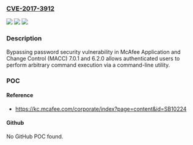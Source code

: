 ### [CVE-2017-3912](https://cve.mitre.org/cgi-bin/cvename.cgi?name=CVE-2017-3912)
![](https://img.shields.io/static/v1?label=Product&message=McAfee%20Application%20Control%20and%20Change%20Control%20(MACC)&color=blue)
![](https://img.shields.io/static/v1?label=Version&message=7.0.17.0.1%20&color=brighgreen)
![](https://img.shields.io/static/v1?label=Vulnerability&message=Privilege%20Escalation%20(CWE-274)&color=brighgreen)

### Description

Bypassing password security vulnerability in McAfee Application and Change Control (MACC) 7.0.1 and 6.2.0 allows authenticated users to perform arbitrary command execution via a command-line utility.

### POC

#### Reference
- https://kc.mcafee.com/corporate/index?page=content&id=SB10224

#### Github
No GitHub POC found.

